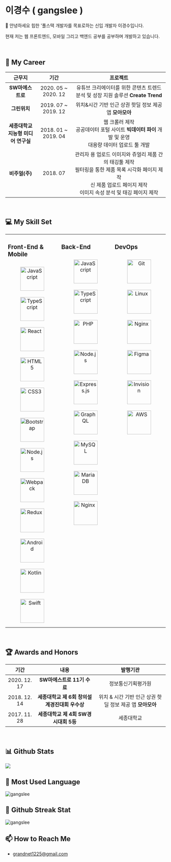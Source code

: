 # **이경수** ( **gangslee** )  
  

👋 안녕하세요 힙한 '풀스택 개발자를 목표로하는 신입 개발자 이경수입니다.

현재 저는 웹 프론트엔드, 모바일 그리고 백엔드 공부를 공부하며 개발하고 있습니다.  
  

</br>  

## 🚀 My Career

| **근무지** | **기간** | **프로젝트** |
|:-----:|:---:|:---:|
| **SW마에스트로** | 2020. 05 ~ 2020. 12 | 유튜브 크리에이터를 위한 콘텐츠 트렌드 분석 및 성장 지원 솔루션 **Create Trend** |
| **그린위치** | 2019. 07 ~ 2019. 12| 위치&시간 기반 인근 상권 핫딜 정보 제공 앱 **모아모아** |
| **세종대학교** </br> **지능형 미디어 연구실** | 2018. 01 ~ 2019. 04 | 웹 크롤러 제작 </br> 공공데이터 포털 사이트 **빅데이터 파이** 개발 및 운영 </br> 대용량 데이터 업로드 툴 개발 |
| **비주얼(주)** | 2018. 07 | 관리자 용 업로드 이미지와 쥬얼리 제품 간의 태깅툴 제작 </br> 필터링을 통한 제품 목록 시각화 페이지 제작 </br> 신 제품 업로드 페이지 제작 </br> 이미지 속성 분석 및 태깅 페이지 제작|

</br>

## 💻 My Skill Set  
<table><tr><td valign="top" width="33%">

### Front-End & Mobile  
<div align="center">  
<img style="margin: 10px" src="https://profilinator.rishav.dev/skills-assets/javascript-original.svg" alt="JavaScript" height="75" /> 
<img style="margin: 10px" src="https://profilinator.rishav.dev/skills-assets/typescript-original.svg" alt="TypeScript" height="75" />  
<img style="margin: 10px" src="https://profilinator.rishav.dev/skills-assets/react-original-wordmark.svg" alt="React" height="75" />   
<img style="margin: 10px" src="https://profilinator.rishav.dev/skills-assets/html5-original-wordmark.svg" alt="HTML5" height="75" />
<img style="margin: 10px" src="https://profilinator.rishav.dev/skills-assets/css3-original-wordmark.svg" alt="CSS3" height="75" />  
<img style="margin: 10px" src="https://profilinator.rishav.dev/skills-assets/bootstrap-plain.svg" alt="Bootstrap" height="75" /> 
<img style="margin: 10px" src="https://profilinator.rishav.dev/skills-assets/nodejs-original-wordmark.svg" alt="Node.js" height="75" />  
<img style="margin: 10px" src="https://profilinator.rishav.dev/skills-assets/webpack-original.svg" alt="Webpack" height="75" />
<img style="margin: 10px" src="https://profilinator.rishav.dev/skills-assets/redux-original.svg" alt="Redux" height="75" />  
<img style="margin: 10px" src="https://profilinator.rishav.dev/skills-assets/android-original-wordmark.svg" alt="Android" height="75" />  
<img style="margin: 10px" src="https://profilinator.rishav.dev/skills-assets/kotlinlang-icon.svg" alt="Kotlin" height="75" />  
<img style="margin: 10px" src="https://profilinator.rishav.dev/skills-assets/swift-original-wordmark.svg" alt="Swift" height="75" />  
</div>

</td><td valign="top" width="33%">



### Back-End  
<div align="center">  
<img style="margin: 10px" src="https://profilinator.rishav.dev/skills-assets/javascript-original.svg" alt="JavaScript" height="75" />  
<img style="margin: 10px" src="https://profilinator.rishav.dev/skills-assets/typescript-original.svg" alt="TypeScript" height="75" />  
<img style="margin: 10px" src="https://profilinator.rishav.dev/skills-assets/php-original.svg" alt="PHP" height="75" />  
<img style="margin: 10px" src="https://profilinator.rishav.dev/skills-assets/nodejs-original-wordmark.svg" alt="Node.js" height="75" />  
<img style="margin: 10px" src="https://profilinator.rishav.dev/skills-assets/express-original-wordmark.svg" alt="Express.js" height="75" />  
<img style="margin: 10px" src="https://profilinator.rishav.dev/skills-assets/graphql.png" alt="GraphQL" height="75" />  
<img style="margin: 10px" src="https://profilinator.rishav.dev/skills-assets/mysql-original-wordmark.svg" alt="MySQL" height="75" />  
<img style="margin: 10px" src="https://profilinator.rishav.dev/skills-assets/mariadb.png" alt="Maria DB" height="75" /> 
<img style="margin: 10px" src="https://profilinator.rishav.dev/skills-assets/nginx-original.svg" alt="Nginx" height="75" /> 
</div>

</td><td valign="top" width="33%">

### DevOps  
<div align="center">
<img style="margin: 10px" src="https://profilinator.rishav.dev/skills-assets/git-scm-icon.svg" alt="Git" height="75" />  
<img style="margin: 10px" src="https://profilinator.rishav.dev/skills-assets/linux-original.svg" alt="Linux" height="75" />   
<img style="margin: 10px" src="https://profilinator.rishav.dev/skills-assets/nginx-original.svg" alt="Nginx" height="75" /> 
<img style="margin: 10px" src="https://profilinator.rishav.dev/skills-assets/figma-icon.svg" alt="Figma" height="75" />  
<img style="margin: 10px" src="https://profilinator.rishav.dev/skills-assets/invision.svg" alt="Invision" height="75" />  
<img style="margin: 10px" src="https://profilinator.rishav.dev/skills-assets/amazonwebservices-original-wordmark.svg" alt="AWS" height="75" />  
</div>

</td></tr></table>  

</br>  

## 🏆 Awards and Honors

| **기간** | **내용** | **발행기관** |
|:-----:|:---:|:---:|
| 2020. 12. 17 | **SW마에스트로 11기 수료**  | 정보통신기획평가원 |
| 2018. 12. 14 | **세종대학교 제 6회 창의설계경진대회 우수상** | 위치 & 시간 기반 인근 상권 핫딜 정보 제공 앱 **모아모아** |
| 2017. 11. 28  | **세종대학교 제 4회 SW경시대회 5등** | 세종대학교 |

</br>

## 📊 Github Stats  

<img src="https://github-readme-stats.vercel.app/api?username=gangslee&show_icons=true&count_private=true&hide_border=true"/>

</br>  

## 📑 Most Used Language

<img  src="https://github-readme-stats.vercel.app/api/top-langs?username=gangslee&show_icons=true&locale=en&layout=compact" alt="gangslee" />

<br/>

## 📅 Github Streak Stat

<img src="https://github-readme-streak-stats.herokuapp.com/?user=gangslee&" alt="gangslee" />

</br>  

## 📫 How to Reach Me
- grandnet1225@gmail.com
